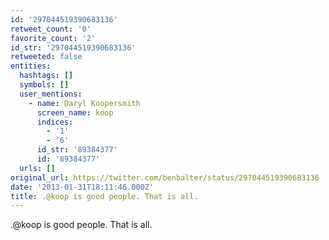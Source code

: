 ```yaml
---
id: '297044519390683136'
retweet_count: '0'
favorite_count: '2'
id_str: '297044519390683136'
retweeted: false
entities:
  hashtags: []
  symbols: []
  user_mentions:
    - name: Daryl Koopersmith
      screen_name: koop
      indices:
        - '1'
        - '6'
      id_str: '89384377'
      id: '89384377'
  urls: []
original_url: https://twitter.com/benbalter/status/297044519390683136
date: '2013-01-31T18:11:46.000Z'
title: .@koop is good people. That is all.
---
```


.@koop is good people. That is all.